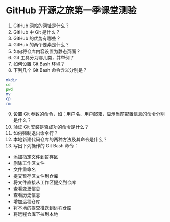 # GitHub 开源之旅第一季课堂测验

1. GitHub 网站的网址是什么？
2. GitHub 中 Git 是什么？
3. GitHub 的优势有哪些？
4. GitHub 的两个要素是什么？
5. 如何将仓库内容设置为静态页面？
6. Git 工具分为哪几类，并举例？
7. 如何设置 Git Bash 环境？
8. 下列几个 Git Bash 命令含义分别是？
  ```bash
  mkdir
  cd
  pwd
  mv
  cp
  rm
  ```
9. 设置 Git 参数的命令，如：用户名、用户邮箱，显示当前配置信息的命令分别是什么？
10. 验证 Git 安装是否成功的命令是什么？
11. 如何强制退出命令行？
12. 本地新建代码仓库的两种方法及其命令是什么？
13. 写出下列操作的 Git Bash 命令：

  - 添加指定文件到暂存区
  - 删除工作区文件
  - 文件重命名
  - 提交暂存区文件到仓库
  - 将文件直接从工作区提交到仓库
  - 查看变更信息
  - 查看历史信息
  - 增加远程仓库 
  - 将本地的提交推送到远程仓库 
  - 将远程仓库下拉到本地 
